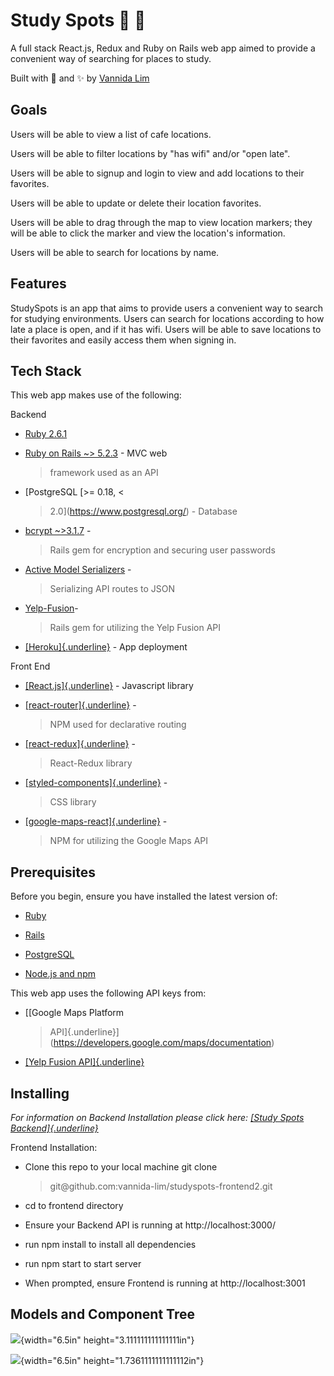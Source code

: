 **Study Spots** 📍 📝
===================

A full stack React.js, Redux and Ruby on Rails web app aimed to provide
a convenient way of searching for places to study.

Built with 💖 and ✨ by [Vannida
Lim](https://github.com/vannida-lim)

**Goals**
---------

Users will be able to view a list of cafe locations.

Users will be able to filter locations by "has wifi" and/or "open late".

Users will be able to signup and login to view and add locations to
their favorites.

Users will be able to update or delete their location favorites.

Users will be able to drag through the map to view location markers;
they will be able to click the marker and view the location's
information.

Users will be able to search for locations by name.

**Features**
------------

StudySpots is an app that aims to provide users a convenient way to
search for studying environments. Users can search for locations
according to how late a place is open, and if it has wifi. Users will be
able to save locations to their favorites and easily access them when
signing in.

**Tech Stack**
--------------

This web app makes use of the following:

Backend

-   [Ruby 2.6.1](https://www.ruby-lang.org/en/)

-   [Ruby on Rails ~> 5.2.3](https://rubyonrails.org/) - MVC web
    > framework used as an API

-   [PostgreSQL \[\>= 0.18, \<
    > 2.0\](https://www.postgresql.org/) - Database

-   [bcrypt ~>3.1.7](https://github.com/codahale/bcrypt-ruby) -
    > Rails gem for encryption and securing user passwords

-   [Active Model Serializers](https://github.com/rails-api/active_model_serializers) -
    > Serializing API routes to JSON

-   [Yelp-Fusion](https://github.com/erikgrueter1/yelp-fusion)-
    > Rails gem for utilizing the Yelp Fusion API

-   [[Heroku]{.underline}](https://www.heroku.com/) - App deployment

Front End

-   [[React.js]{.underline}](https://reactjs.org/) - Javascript library

-   [[react-router]{.underline}](https://github.com/ReactTraining/react-router#readme) -
    > NPM used for declarative routing

-   [[react-redux]{.underline}](https://react-redux.js.org/) -
    > React-Redux library

-   [[styled-components]{.underline}](https://www.styled-components.com/) -
    > CSS library

-   [[google-maps-react]{.underline}](https://github.com/fullstackreact/google-maps-react) -
    > NPM for utilizing the Google Maps API

**Prerequisites**
-----------------

Before you begin, ensure you have installed the latest version of:

-   [Ruby](https://www.ruby-lang.org/en/)

-   [Rails](https://rubyonrails.org/)

-   [PostgreSQL](https://www.postgresql.org/)

-   [Node.js and npm](https://nodejs.org/en/)

This web app uses the following API keys from:

-   [[Google Maps Platform
    > API]{.underline}](https://developers.google.com/maps/documentation)

-   [[Yelp Fusion API]{.underline}](https://www.yelp.com/fusion)

**Installing**
--------------

*For information on Backend Installation please click here: [[Study
Spots
Backend]{.underline}](https://github.com/vannida-lim/studyspots-backend)*

Frontend Installation:

-   Clone this repo to your local machine git clone
    > git\@github.com:vannida-lim/studyspots-frontend2.git

-   cd to frontend directory

-   Ensure your Backend API is running at http://localhost:3000/

-   run npm install to install all dependencies

-   run npm start to start server

-   When prompted, ensure Frontend is running at http://localhost:3001

 

 **Models and Component Tree**
-----------------------------------------------
![](media/image2.png){width="6.5in" height="3.111111111111111in"}

![](media/image5.png){width="6.5in" height="1.7361111111111112in"}
